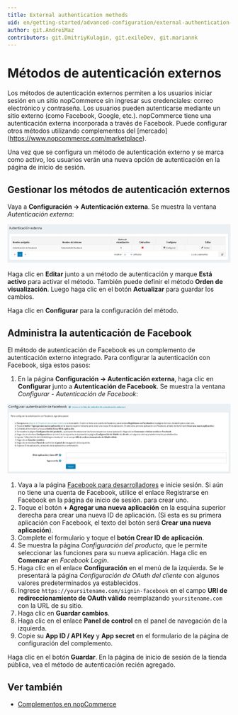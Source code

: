 ```yaml
---
title: External authentication methods
uid: en/getting-started/advanced-configuration/external-authentication-methods
author: git.AndreiMaz
contributors: git.DmitriyKulagin, git.exileDev, git.mariannk
---
```


# Métodos de autenticación externos

Los métodos de autenticación externos permiten a los usuarios iniciar sesión en un sitio nopCommerce sin ingresar sus credenciales: correo electrónico y contraseña. Los usuarios pueden autenticarse mediante un sitio externo (como Facebook, Google, etc.). nopCommerce tiene una autenticación externa incorporada a través de Facebook. Puede configurar otros métodos utilizando complementos del [mercado] (https://www.nopcommerce.com/marketplace).

Una vez que se configura un método de autenticación externo y se marca como activo, los usuarios verán una nueva opción de autenticación en la página de inicio de sesión.

## Gestionar los métodos de autenticación externos

Vaya a **Configuración → Autenticación externa**. Se muestra la ventana *Autenticación externa*:

![Autenticación externa](_static/external-authentication-methods/external-authentication.png)

Haga clic en **Editar** junto a un método de autenticación y marque **Está activo** para activar el método. También puede definir el método **Orden de visualización**. Luego haga clic en el botón **Actualizar** para guardar los cambios.

Haga clic en **Configurar** para la configuración del método.

## Administra la autenticación de Facebook

El método de autenticación de Facebook es un complemento de autenticación externo integrado. Para configurar la autenticación con Facebook, siga estos pasos:

1. En la página **Configuración → Autenticación externa**, haga clic en **Configurar** junto a **Autenticación de Facebook**. Se muestra la ventana *Configurar - Autenticación de Facebook*:

![Facebook](_static/external-authentication-methods/facebook.jpg)

1. Vaya a la página [Facebook para desarrolladores](https://developers.facebook.com/apps) e inicie sesión. Si aún no tiene una cuenta de Facebook, utilice el enlace Registrarse en Facebook en la página de inicio de sesión. para crear uno.
1. Toque el botón **+ Agregar una nueva aplicación** en la esquina superior derecha para crear una nueva ID de aplicación. (Si esta es su primera aplicación con Facebook, el texto del botón será **Crear una nueva aplicación**).
1. Complete el formulario y toque el **botón Crear ID de aplicación**.
1. Se muestra la página *Configuración del producto*, que le permite seleccionar las funciones para su nueva aplicación. Haga clic en **Comenzar** en *Facebook Login*.
1. Haga clic en el enlace **Configuración** en el menú de la izquierda. Se le presentará la página *Configuración de OAuth del cliente* con algunos valores predeterminados ya establecidos.
1. Ingrese `https://yoursitename.com/signin-facebook` en el campo **URI de redireccionamiento de OAuth válido** reemplazando `yoursitename.com` con la URL de su sitio.
1. Haga clic en **Guardar cambios**.
1. Haga clic en el enlace **Panel de control** en el panel de navegación de la izquierda.
1. Copie su **App ID / API Key** y **App secret** en el formulario de la página de configuración del complemento.

Haga clic en el botón **Guardar**. En la página de inicio de sesión de la tienda pública, vea el método de autenticación recién agregado.

## Ver también

* [Complementos en nopCommerce](xref:en/Getting-started/advanced-configuration/plugins-in-nopcommerce)